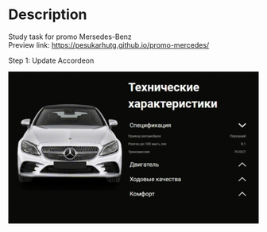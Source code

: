 # Description
Study task for promo Mersedes-Benz<br>
Preview link: https://pesukarhutg.github.io/promo-mercedes/

Step 1: Update Accordeon
[]()

[![](https://github.com/PesukarhuTG/promo-mercedes/blob/master/img/readme/gif-accordeon.gif)](https://pesukarhutg.github.io/promo-mercedes/)
